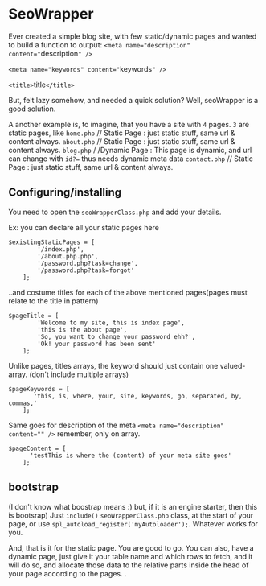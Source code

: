 SeoWrapper
===========================

Ever created a simple blog site, with few static/dynamic pages and wanted to build a function to output:
`<meta name="description" content="`description`" />`

`<meta name="keywords" content="`keywords`" />`

`<title>`title`</title>`
	
But, felt lazy somehow, and needed a quick solution? Well, seoWrapper is a good solution. 


A another example is, to imagine, that you have a site with `4` pages. `3` are static pages, like 
        `home.php` // Static Page : just static stuff, same url & content always. 
        `about.php` // Static Page : just static stuff, same url & content always. 
        `blog.php` / /Dynamic Page : This page is dynamic, and url can change with `id?=` thus needs dynamic meta data
        `contact.php` // Static Page : just static stuff, same url & content always. 
        

## Configuring/installing

You need to open the `seoWrapperClass.php` and add your details. 

Ex:  you can declare all your static pages here

    $existingStaticPages = [
            '/index.php',
            '/about.php.php',
            '/password.php?task=change',
            '/password.php?task=forgot'
        ];
		 


..and costume titles for each of the above mentioned pages(pages must relate to the title in pattern)

    $pageTitle = [
            'Welcome to my site, this is index page',
            'this is the about page',
            'So, you want to change your password ehh?',
            'Ok! your password has been sent'
        ];



Unlike pages, titles arrays, the keyword should just contain one valued-array. (don't include multiple arrays)

    $pageKeywords = [
           'this, is, where, your, site, keywords, go, separated, by, commas,'
        ];


Same goes for description of the meta `<meta name="description" content="" />` remember, only on array.

    $pageContent = [
          'testThis is where the (content) of your meta site goes'
        ];



## bootstrap  
(I don't know what boostrap means :) but, if it is an engine starter, then this is bootsrap)
Just `include()` `seoWrapperClass.php` class, at the start of your page, or use `spl_autoload_register('myAutoloader');`. Whatever works for you. 




And, that is it for the static page. You are good to go. You can also, have a dynamic page, just give  it your table name and which rows to fetch, and it will do so, and allocate those data to the relative parts inside the head of your page according to the pages. .



